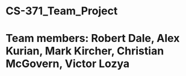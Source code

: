 # CS-371_Team_Project

# Team members: Robert Dale, Alex Kurian, Mark Kircher, Christian McGovern, Victor Lozya 
